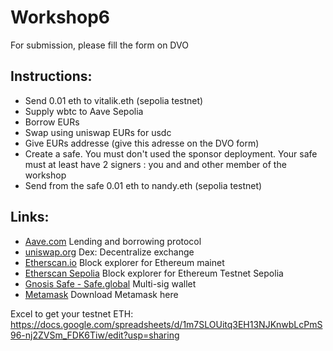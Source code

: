 # Workshop6

For submission, please fill the form on DVO

## Instructions:


- Send 0.01 eth to vitalik.eth (sepolia testnet)
- Supply wbtc to Aave Sepolia
- Borrow EURs
- Swap using uniswap EURs for usdc
- Give EURs addresse (give this adresse on the DVO form)
- Create a safe. You must don't used the sponsor deployment. Your safe must at least have 2 signers : you and and other member of the workshop
- Send from the safe 0.01 eth to nandy.eth (sepolia testnet)

## Links:
- [Aave.com](https://aave.com/) Lending and borrowing protocol
- [uniswap.org](https://uniswap.org) Dex: Decentralize exchange
- [Etherscan.io](https://etherscan.io) Block explorer for Ethereum mainet
- [Etherscan Sepolia](https://sepolia.etherscan.io/) Block explorer for Ethereum Testnet Sepolia
- [Gnosis Safe - Safe.global](https://safe.global) Multi-sig wallet
- [Metamask](https://metamask.io/download/) Download Metamask here

Excel to get your testnet ETH: https://docs.google.com/spreadsheets/d/1m7SLOUitq3EH13NJKnwbLcPmS96-nj2ZVSm_FDK6Tiw/edit?usp=sharing
